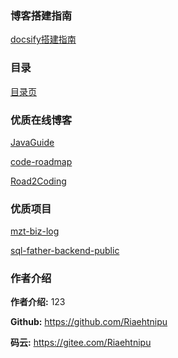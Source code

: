 


### 博客搭建指南
[docsify搭建指南](docs/环境搭建/使用docsify搭建博客)

### 目录
[目录页](_sidebar.md)

### 优质在线博客
[JavaGuide](https://javaguide.cn/)

[code-roadmap](https://luxian.yupi.icu/#/)

[Road2Coding](https://www.r2coding.com/#/)

### 优质项目
[mzt-biz-log](https://github.com/mouzt/mzt-biz-log)

[sql-father-backend-public](https://github.com/liyupi/sql-father-backend-public)

### 作者介绍
**作者介绍:** 123

**Github:** https://github.com/Riaehtnipu

**码云:** https://gitee.com/Riaehtnipu
